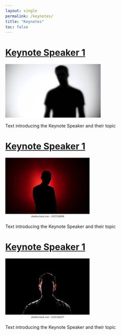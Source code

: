 ```yaml
---
layout: single
permalink: /keynotes/
title: "Keynotes"
toc: false
---
```


# [Keynote Speaker 1](https://en.wikipedia.org/wiki/Personal_web_page)
![Keynote Speaker 1](../assets/anno1.jpeg)

Text introducing the Keynote Speaker and their topic

# [Keynote Speaker 1](https://en.wikipedia.org/wiki/Personal_web_page)
![Keynote Speaker 2](../assets/anno2.jpeg)

Text introducing the Keynote Speaker and their topic

# [Keynote Speaker 1](https://en.wikipedia.org/wiki/Personal_web_page)
![Keynote Speaker 3](../assets/anno3.jpeg)

Text introducing the Keynote Speaker and their topic